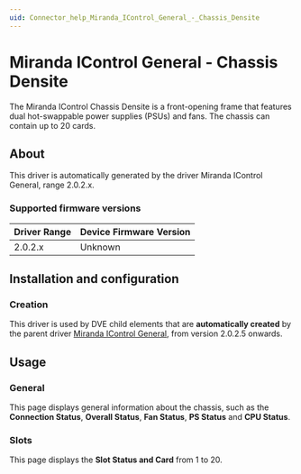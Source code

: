 ```yaml
---
uid: Connector_help_Miranda_IControl_General_-_Chassis_Densite
---
```


# Miranda IControl General - Chassis Densite

The Miranda IControl Chassis Densite is a front-opening frame that features dual hot-swappable power supplies (PSUs) and fans. The chassis can contain up to 20 cards.

## About

This driver is automatically generated by the driver Miranda IControl General, range 2.0.2.x.

### Supported firmware versions

| **Driver Range** | **Device Firmware Version** |
|------------------|-----------------------------|
| 2.0.2.x          | Unknown                     |

## Installation and configuration

### Creation

This driver is used by DVE child elements that are **automatically created** by the parent driver [Miranda IControl General](xref:Connector_help_Miranda_IControl_General), from version 2.0.2.5 onwards.

## Usage

### General

This page displays general information about the chassis, such as the **Connection Status**, **Overall Status**, **Fan Status**, **PS Status** and **CPU Status**.

### Slots

This page displays the **Slot Status and Card** from 1 to 20.
